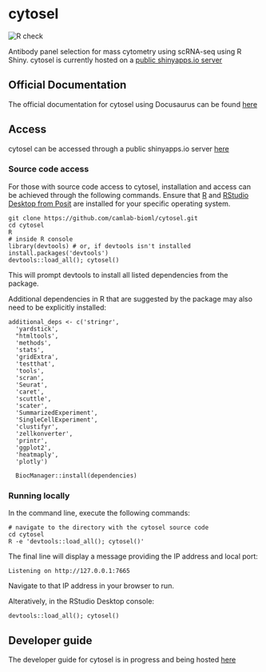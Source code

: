 # cytosel

![R check](https://github.com/camlab-bioml/cytosel/actions/workflows/check-package.yml/badge.svg)

Antibody panel selection for mass cytometry using scRNA-seq using R Shiny. cytosel is currently hosted
on a [public shinyapps.io server](https://camlab.shinyapps.io/cytosel/)

## Official Documentation

The official documentation for cytosel using Docusaurus can be found [here](https://camlab-bioml.github.io/cytosel-doc/docs/intro)

## Access

cytosel can be accessed through a public shinyapps.io server [here](https://camlab.shinyapps.io/cytosel/)

### Source code access

For those with source code access to cytosel, installation and access can be achieved through the following commands. Ensure that [R](https://cran.r-project.org/) and [RStudio Desktop from Posit](https://posit.co/download/rstudio-desktop/) are installed for your specific operating system. 

```
git clone https://github.com/camlab-bioml/cytosel.git
cd cytosel
R
# inside R console
library(devtools) # or, if devtools isn't installed
install.packages('devtools')
devtools::load_all(); cytosel()
```

This will prompt devtools to install all listed dependencies from the package. 

Additional dependencies in R that are suggested by the package may also need to be explicitly
installed:

```
additional_deps <- c('stringr',
  'yardstick',
  "htmltools',
  'methods',
  'stats',
  'gridExtra',
  'testthat',
  'tools',
  'scran',
  'Seurat',
  'caret',
  'scuttle',
  'scater',
  'SummarizedExperiment',
  'SingleCellExperiment',
  'clustifyr',
  'zellkonverter',
  'printr',
  'ggplot2',
  'heatmaply',
  'plotly')
  
  BiocManager::install(dependencies)
```

### Running locally

In the command line, execute the following commands:

```
# navigate to the directory with the cytosel source code
cd cytosel
R -e 'devtools::load_all(); cytosel()'
```

The final line will display a message providing the IP address and local port:

```
Listening on http://127.0.0.1:7665
```

Navigate to that IP address in your browser to run.

Alteratively, in the RStudio Desktop console: 

```
devtools::load_all(); cytosel()
```

## Developer guide

The developer guide for cytosel is in progress and being hosted [here](https://github.com/camlab-bioml/cytosel/wiki/cytosel-Developer-guide)

